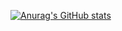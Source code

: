 [![Anurag's GitHub stats](https://github-readme-stats.vercel.app/api?username=Muvac1)](https://github.com/anuraghazra/github-readme-stats)
